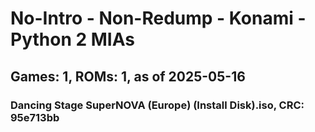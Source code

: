 # No-Intro - Non-Redump - Konami - Python 2 MIAs
## Games: 1, ROMs: 1, as of 2025-05-16

### Dancing Stage SuperNOVA (Europe) (Install Disk).iso, CRC: 95e713bb
